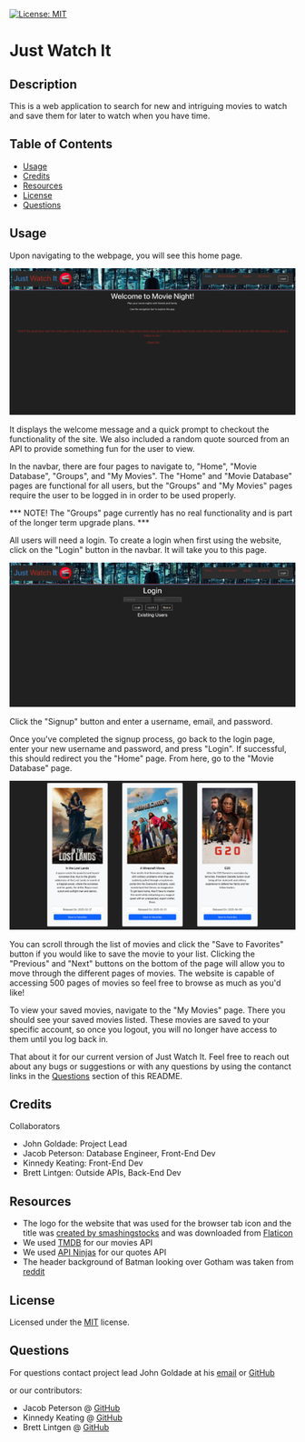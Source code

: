 [![License: MIT](https://img.shields.io/badge/License-MIT-yellow.svg)](https://opensource.org/licenses/MIT)

# Just Watch It

## Description

This is a web application to search for new and intriguing movies to watch and save them for later to watch when you have time.

## Table of Contents

- [Usage](#usage)
- [Credits](#credits)
- [Resources](#resources)
- [License](#license)
- [Questions](#questions)

## Usage

Upon navigating to the webpage, you will see this home page.

![Image of the home screen with the title and navbar in the header and a welcome message and random quote in the body](./assets/Home.png)

It displays the welcome message and a quick prompt to checkout the functionality of the site. We also included a random quote sourced from an API to provide something fun for the user to view.

In the navbar, there are four pages to navigate to, "Home", "Movie Database", "Groups", and "My Movies". The "Home" and "Movie Database" pages are functional for all users, but the "Groups" and "My Movies" pages require the user to be logged in in order to be used properly. 

*** NOTE! The "Groups" page currently has no real functionality and is part of the longer term upgrade plans. ***

All users will need a login. To create a login when first using the website, click on the "Login" button in the navbar. It will take you to this page.

![Image of the login screen with username and password entry boxes and buttons to login, logout, and signup](./assets/Login.png)

Click the "Signup" button and enter a username, email, and password.

Once you've completed the signup process, go back to the login page, enter your new username and password, and press "Login". If successful, this should redirect you the "Home" page. From here, go to the "Movie Database" page.

![Image of the movie database page with cards of movies.](./assets/movieDB.png)

You can scroll through the list of movies and click the "Save to Favorites" button if you would like to save the movie to your list. Clicking the "Previous" and "Next" buttons on the bottom of the page will allow you to move through the different pages of movies. The website is capable of accessing 500 pages of movies so feel free to browse as much as you'd like!

To view your saved movies, navigate to the "My Movies" page. There you should see your saved movies listed. These movies are saved to your specific account, so once you logout, you will no longer have access to them until you log back in. 

That about it for our current version of Just Watch It. Feel free to reach out about any bugs or suggestions or with any questions by using the contanct links in the [Questions](#questions) section of this README.

## Credits

Collaborators
- John Goldade: Project Lead
- Jacob Peterson: Database Engineer, Front-End Dev
- Kinnedy Keating: Front-End Dev
- Brett Lintgen: Outside APIs, Back-End Dev

## Resources

- The logo for the website that was used for the browser tab icon and the title was [created by smashingstocks](https://www.flaticon.com/free-icons/movies) and was downloaded from [Flaticon](https://www.flaticon.com/)
- We used [TMDB](https://www.themoviedb.org/?language=en-US) for our movies API
- We used [API Ninjas](https://www.api-ninjas.com/api/quotes) for our quotes API
- The header background of Batman looking over Gotham was taken from [reddit](https://www.reddit.com/r/wallpaper/comments/wni90/batman_looking_at_gotham_city/)

## License

Licensed under the [MIT](./LICENSE) license.


## Questions
For questions contact project lead John Goldade at his [email](goldade.john@gmail.com) or [GitHub](https://github.com/Johngoldade)

or our contributors:
- Jacob Peterson @ [GitHub](https://github.com/Jpeterson1118)
- Kinnedy Keating @ [GitHub](https://github.com/Kinnedy)
- Brett Lintgen @ [GitHub](https://github.com/blintgen)
